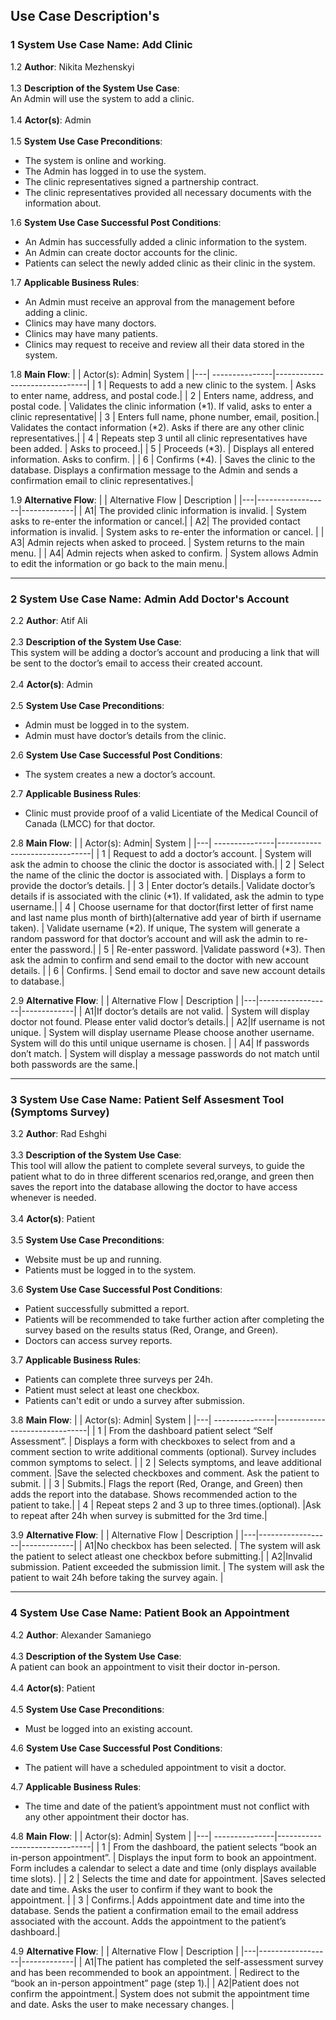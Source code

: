## Use Case Description's

### 1 System Use Case Name: Add Clinic
1.2 **Author**: Nikita Mezhenskyi\
\
1.3 **Description of the System Use Case**:\
An Admin will use the system to add a clinic.\
\
1.4 **Actor(s)**: Admin\
\
1.5 **System Use Case Preconditions**:
-	The system is online and working.
-	The Admin has logged in to use the system.
-	The clinic representatives signed a partnership contract.
-	The clinic representatives provided all necessary documents with the information about.

1.6 **System Use Case Successful Post Conditions**:
-	An Admin has successfully added a clinic information to the system.
-	An Admin can create doctor accounts for the clinic.
-	Patients can select the newly added clinic as their clinic in the system.

1.7 **Applicable Business Rules**:
-	An Admin must receive an approval from the management before adding a clinic.
-	Clinics may have many doctors.
-	Clinics may have many patients.
-	Clinics may request to receive and review all their data stored in the system.

1.8 **Main Flow**:
|   | Actor(s): Admin|           System              |
|---| ---------------|-------------------------------|
| 1 | Requests to add a new clinic to the system. | Asks to enter name, address, and postal code.|
| 2 | Enters name, address, and postal code.    | Validates the clinic information (*1). If valid, asks to enter a clinic representative|
| 3 | Enters full name, phone number, email, position.| Validates the contact information (*2). Asks if there are any other clinic representatives.|
| 4 | Repeats step 3 until all clinic representatives have been added.  | Asks to proceed.|
| 5 | Proceeds (*3). | Displays all entered information. Asks to confirm. | 
| 6 | Confirms (*4). | Saves the clinic to the database. Displays a confirmation message to the Admin and sends a confirmation email to clinic representatives.| 

1.9 **Alternative Flow**: 
|   | Alternative Flow | Description |
|---|------------------|-------------| 
| A1| The provided clinic information is invalid. | System asks to re-enter the information or cancel.| 
| A2| The provided contact information is invalid. | System asks to re-enter the information or cancel. |
| A3| Admin rejects when asked to proceed. | System returns to the main menu. |
| A4| Admin rejects when asked to confirm. | System allows Admin to edit the information or go back to the main menu.| 

 ------------------------------------------------------------------------------------------------------------------------------------
 
### 2 System Use Case Name: Admin Add Doctor's Account
2.2 **Author**: Atif Ali\
\
2.3 **Description of the System Use Case**:\
This system will be adding a doctor’s account and producing a link that will be sent to the doctor’s email to access their created account.\
\
2.4 **Actor(s)**: Admin\
\
2.5 **System Use Case Preconditions**:
-	Admin must be logged in to the system.
- Admin must have doctor’s details from the clinic.

2.6 **System Use Case Successful Post Conditions**:
-	The system creates a new a doctor’s account.

2.7 **Applicable Business Rules**:
-	Clinic must provide proof of a valid Licentiate of the Medical Council of Canada (LMCC) for that doctor.

2.8 **Main Flow**:
|   | Actor(s): Admin|           System              |
|---| ---------------|-------------------------------|
| 1 | Request to add a doctor’s account. | System will ask the admin to choose the clinic the doctor is associated with.|
| 2 | Select the name of the clinic the doctor is associated with. | Displays a form to provide the doctor’s details. |
| 3 | Enter doctor’s details.| Validate doctor’s details if is associated with the clinic (*1). If validated, ask the admin to type username.|
| 4 | Choose username for that doctor(first letter of first name and last name plus month of birth)(alternative add year of birth if username taken).  | Validate username (*2). If unique, The system will generate a random password for that doctor’s account and will ask the admin to re-enter the password.|
| 5 | Re-enter password. |Validate password (*3). Then ask the admin to confirm and send email to the doctor with new account details. | 
| 6 | Confirms. | Send email to doctor and save new account details to database.| 

2.9 **Alternative Flow**: 
|   | Alternative Flow | Description |
|---|------------------|-------------| 
| A1|If doctor’s details are not valid. |  System will display doctor not found. Please enter valid doctor’s details.| 
| A2|If username is not unique. |  System will display username Please choose another username. System will do this until unique username is chosen. |
| A4| If passwords don’t match. | System will display a message passwords do not  match until both passwords are the same.| 

---------------------------------------------------------------------------------------------------------------------------------------------------------------

### 3 System Use Case Name: Patient Self Assesment Tool (Symptoms Survey)
3.2 **Author**: Rad Eshghi\
\
3.3 **Description of the System Use Case**:\
This tool will allow the patient to complete several surveys, to guide the patient what to do in three different scenarios red,orange, and green then saves the report into the database allowing the doctor to have access whenever is needed.\
\
3.4 **Actor(s)**: Patient\
\
3.5 **System Use Case Preconditions**:
-	Website must be up and running.
- Patients must be logged in to the system.

3.6 **System Use Case Successful Post Conditions**:
-	Patient successfully submitted a report.
- Patients will be recommended to take further action after completing the survey based on the results status (Red, Orange, and Green). 
- Doctors can access survey reports.

3.7 **Applicable Business Rules**:
-	Patients can complete three surveys per 24h.
- Patient must select at least one checkbox. 
- Patients can't edit or undo a survey after submission.

3.8 **Main Flow**:
|   | Actor(s): Admin|           System              |
|---| ---------------|-------------------------------|
| 1 | From the dashboard patient select “Self Assessment”. | Displays a form with checkboxes to select from and a comment section to write additional comments (optional). Survey includes common symptoms to select. |
| 2 | Selects symptoms, and leave additional comment. |Save the selected checkboxes and comment. Ask the patient to submit. |
| 3 | Submits.| Flags the report (Red, Orange, and Green) then adds the report into the database. Shows recommended action to the patient to take.|
| 4 | Repeat steps 2 and 3 up to three times.(optional).  |Ask to repeat after 24h when survey is submitted for the 3rd time.|

3.9 **Alternative Flow**: 
|   | Alternative Flow | Description |
|---|------------------|-------------| 
| A1|No checkbox has been selected. | The system will ask the patient to select atleast one checkbox before submitting.| 
| A2|Invalid submission. Patient exceeded the submission limit. |  The system will ask the patient to wait 24h before taking the survey again. |

----------------------------------------------------------------------------------------------------------------------------------------------------------------

### 4 System Use Case Name: Patient Book an Appointment
4.2 **Author**: Alexander Samaniego\
\
4.3 **Description of the System Use Case**:\
A patient can book an appointment to visit their doctor in-person.\
\
4.4 **Actor(s)**: Patient\
\
4.5 **System Use Case Preconditions**:
- Must be logged into an existing account.

4.6 **System Use Case Successful Post Conditions**:
-	The patient will have a scheduled appointment to visit a doctor.

4.7 **Applicable Business Rules**:
-	The time and date of the patient’s appointment must not conflict with any other appointment their doctor has. 

4.8 **Main Flow**:
|   | Actor(s): Admin|           System              |
|---| ---------------|-------------------------------|
| 1 | From the dashboard, the patient selects “book an in-person appointment”. | Displays the input form to book an appointment.  Form includes a calendar to select a date and time (only displays available time slots). |
| 2 | Selects the time and date for appointment. |Saves selected date and time. Asks the user to confirm if they want to book the appointment. |
| 3 | Confirms.| Adds appointment date and time into the database.  Sends the patient a confirmation email to the email address associated with the account.  Adds the appointment to the patient’s dashboard.|

4.9 **Alternative Flow**: 
|   | Alternative Flow | Description |
|---|------------------|-------------| 
| A1|The patient has completed the self-assessment survey and has been recommended to book an appointment. | Redirect to the “book an in-person appointment” page (step 1).| 
| A2|Patient does not confirm the appointment.| System does not submit the appointment time and date.  Asks the user to make necessary changes. |
